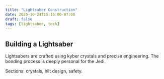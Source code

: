 ```yaml
---
title: "Lightsaber Construction"
date: 2025-10-24T15:15:00-07:00
draft: false
tags: [lightsaber, tech]
---
```


## Building a Lightsaber

Lightsabers are crafted using kyber crystals and precise engineering. The bonding process is deeply personal for the Jedi.

Sections: crystals, hilt design, safety.
